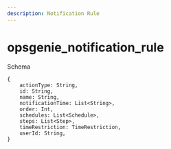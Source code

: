 ```yaml
---
description: Notification Rule
---
```


# opsgenie_notification_rule

Schema
```
{
	actionType: String,
	id: String,
	name: String,
	notificationTime: List<String>,
	order: Int,
	schedules: List<Schedule>,
	steps: List<Step>,
	timeRestriction: TimeRestriction,
	userId: String,
}
```
